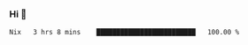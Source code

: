 ### Hi 👋

<!--START_SECTION:waka-->

```txt
Nix   3 hrs 8 mins    █████████████████████████   100.00 %
```

<!--END_SECTION:waka-->
